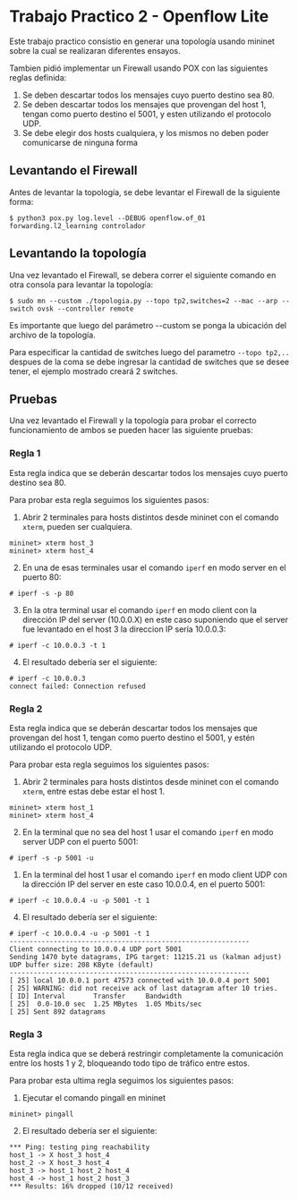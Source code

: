 # Trabajo Practico 2 - Openflow Lite

Este trabajo practico consistio en generar una topología usando mininet sobre la cual se realizaran diferentes ensayos. 

Tambien pidió implementar un Firewall usando POX con las siguientes reglas definida:

1. Se deben descartar todos los mensajes cuyo puerto destino sea 80.
2. Se deben descartar todos los mensajes que provengan del host 1, tengan como puerto destino el 5001, y esten
utilizando el protocolo UDP.
3. Se debe elegir dos hosts cualquiera, y los mismos no deben poder comunicarse de ninguna forma

## Levantando el Firewall

Antes de levantar la topología, se debe levantar el Firewall de la siguiente forma:

```
$ python3 pox.py log.level --DEBUG openflow.of_01 forwarding.l2_learning controlador
```

## Levantando la topología

Una vez levantado el Firewall, se debera correr el siguiente comando en otra consola para levantar la topología:

```
$ sudo mn --custom ./topologia.py --topo tp2,switches=2 --mac --arp --switch ovsk --controller remote
```

Es importante que luego del parámetro --custom se ponga la ubicación del archivo de la topología.

Para especificar la cantidad de switches luego del parametro `--topo tp2,..` despues de la coma se debe ingresar la cantidad de switches que se desee tener, el ejemplo mostrado creará 2 switches.

## Pruebas
Una vez levantado el Firewall y la topología para probar el correcto funcionamiento de ambos se pueden hacer las siguiente pruebas:

### Regla 1

Esta regla indica que se deberán descartar todos los mensajes cuyo puerto destino sea 80. 

Para probar esta regla seguimos los siguientes pasos:

1. Abrir 2 terminales para hosts distintos desde mininet con el comando `xterm`, pueden ser cualquiera.

```
mininet> xterm host_3
mininet> xterm host_4
```

2. En una de esas terminales usar el comando `iperf` en modo server en el puerto 80:

```
# iperf -s -p 80
```

3. En la otra terminal usar el comando `iperf` en modo client con la dirección IP del server (10.0.0.X) en este caso suponiendo que el server fue levantado en el host 3 la direccion IP sería 10.0.0.3:

```
# iperf -c 10.0.0.3 -t 1
```

4. El resultado debería ser el siguiente:
```
# iperf -c 10.0.0.3
connect failed: Connection refused
```

### Regla 2

Esta regla indica que se deberán descartar todos los mensajes que provengan del host 1, tengan como puerto destino el 5001, y estén utilizando el protocolo UDP. 

Para probar esta regla seguimos los siguientes pasos:

1. Abrir 2 terminales para hosts distintos desde mininet con el comando `xterm`, entre estas debe estar el host 1.

```
mininet> xterm host_1
mininet> xterm host_4
```

2. En la terminal que no sea del host 1 usar el comando `iperf` en modo server UDP con el puerto 5001:

```
# iperf -s -p 5001 -u
```

1. En la terminal del host 1 usar el comando `iperf` en modo client UDP con la dirección IP del server en este caso 10.0.0.4, en el puerto 5001:

```
# iperf -c 10.0.0.4 -u -p 5001 -t 1
```

4. El resultado debería ser el siguiente:

```
# iperf -c 10.0.0.4 -u -p 5001 -t 1
------------------------------------------------------------
Client connecting to 10.0.0.4 UDP port 5001
Sending 1470 byte datagrams, IPG target: 11215.21 us (kalman adjust)
UDP buffer size: 208 KByte (default)
------------------------------------------------------------
[ 25] local 10.0.0.1 port 47573 connected with 10.0.0.4 port 5001
[ 25] WARNING: did not receive ack of last datagram after 10 tries.
[ ID] Interval       Transfer     Bandwidth
[ 25]  0.0-10.0 sec  1.25 MBytes  1.05 Mbits/sec
[ 25] Sent 892 datagrams
```

### Regla 3

Esta regla indica que se deberá restringir completamente la comunicación entre los hosts 1 y 2, bloqueando todo tipo de tráfico entre estos.

Para probar esta ultima regla seguimos los siguientes pasos:

1. Ejecutar el comando pingall en mininet

```
mininet> pingall
```

2. El resultado debería ser el siguiente:

```
*** Ping: testing ping reachability
host_1 -> X host_3 host_4 
host_2 -> X host_3 host_4 
host_3 -> host_1 host_2 host_4 
host_4 -> host_1 host_2 host_3 
*** Results: 16% dropped (10/12 received)
```